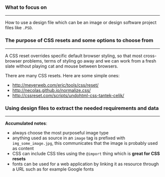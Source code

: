 ### What to focus on

---

How to use a design file which can be an image or design software project files like `.PSD`.



### The purpose of CSS resets and some options to choose from

---

A CSS reset overrides specific default browser styling, so that most cross-browser problems, terms of styling go away and we can work from a fresh slate without playing cat and mouse between browsers.



There are many CSS resets. Here are some simple ones:

-  http://meyerweb.com/eric/tools/css/reset/
- http://necolas.github.io/normalize.css/
- http://cssreset.com/scripts/undohtml-css-tantek-celik/





### Using design files to extract the needed requirements and data

---


**Accumulated notes**:

- always choose the most purposeful image type
- anything used as source in an `image` tag is prefixed with `img_some_image.jpg`, this communicates that the image is probably used as content
- CSS can include CSS tiles using the `@import` thing which is **great for CSS resets**
- fonts can be used for a web application by linking it as resource through a URL such as for example Google fonts

